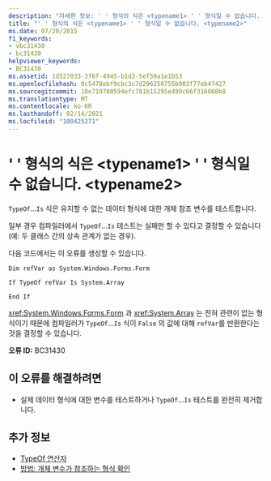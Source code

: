 ```yaml
---
description: "자세한 정보: ' ' 형식의 식은 <typename1> ' ' 형식일 수 없습니다. <typename2>"
title: "' ' 형식의 식은 <typename1> ' ' 형식일 수 없습니다. <typename2>"
ms.date: 07/20/2015
f1_keywords:
- vbc31430
- bc31430
helpviewer_keywords:
- BC31430
ms.assetid: 1d527033-3f6f-4945-b1d3-5ef59a1e1b53
ms.openlocfilehash: 0c5478ebf9cbc3c7d296250755b903f77eb47427
ms.sourcegitcommit: 10e719780594efc781b15295e499c66f316068b8
ms.translationtype: MT
ms.contentlocale: ko-KR
ms.lasthandoff: 02/14/2021
ms.locfileid: "100425271"
---
```

# <a name="expression-of-type-typename1-can-never-be-of-type-typename2"></a>' ' 형식의 식은 \<typename1> ' ' 형식일 수 없습니다. \<typename2>

`TypeOf`...`Is` 식은 유지할 수 없는 데이터 형식에 대한 개체 참조 변수를 테스트합니다.  
  
 일부 경우 컴파일러에서 `TypeOf`...`Is` 테스트는 실패만 할 수 있다고 결정할 수 있습니다(예: 두 클래스 간의 상속 관계가 없는 경우).  
  
 다음 코드에서는 이 오류를 생성할 수 있습니다.  
  
 `Dim refVar as System.Windows.Forms.Form`  
  
 `If TypeOf refVar Is System.Array`  
  
 `End If`  
  
 <xref:System.Windows.Forms.Form> 과 <xref:System.Array> 는 전혀 관련이 없는 형식이기 때문에 컴파일러가 `TypeOf`...`Is` 식이 `False` 의 값에 대해 `refVar`를 반환한다는 것을 결정할 수 있습니다.  
  
 **오류 ID:** BC31430  
  
## <a name="to-correct-this-error"></a>이 오류를 해결하려면  
  
- 실제 데이터 형식에 대한 변수를 테스트하거나 `TypeOf`...`Is` 테스트를 완전히 제거합니다.  
  
## <a name="see-also"></a>추가 정보

- [TypeOf 연산자](../language-reference/operators/typeof-operator.md)
- [방법: 개체 변수가 참조하는 형식 확인](../programming-guide/language-features/variables/how-to-determine-what-type-an-object-variable-refers-to.md)
